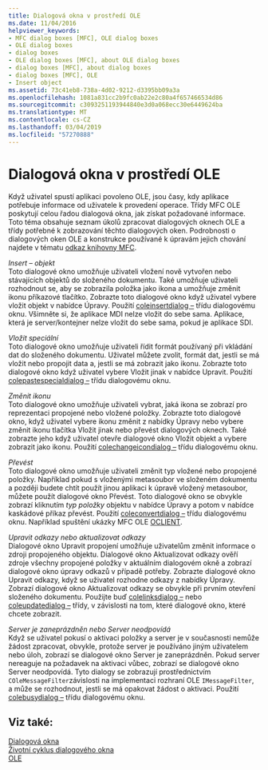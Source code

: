 ```yaml
---
title: Dialogová okna v prostředí OLE
ms.date: 11/04/2016
helpviewer_keywords:
- MFC dialog boxes [MFC], OLE dialog boxes
- OLE dialog boxes
- dialog boxes
- OLE dialog boxes [MFC], about OLE dialog boxes
- dialog boxes [MFC], about dialog boxes
- dialog boxes [MFC], OLE
- Insert object
ms.assetid: 73c41eb8-738a-4d02-9212-d3395bb09a3a
ms.openlocfilehash: 1081a831cc2b9fc0ab22e2c80a4f657466534d86
ms.sourcegitcommit: c3093251193944840e3d0a068ecc30e6449624ba
ms.translationtype: MT
ms.contentlocale: cs-CZ
ms.lasthandoff: 03/04/2019
ms.locfileid: "57270888"
---
```

# <a name="dialog-boxes-in-ole"></a>Dialogová okna v prostředí OLE

Když uživatel spustí aplikaci povoleno OLE, jsou časy, kdy aplikace potřebuje informace od uživatele k provedení operace. Třídy MFC OLE poskytují celou řadou dialogová okna, jak získat požadované informace. Toto téma obsahuje seznam úkolů zpracovat dialogových oknech OLE a třídy potřebné k zobrazování těchto dialogových oken. Podrobnosti o dialogových oken OLE a konstrukce používané k úpravám jejich chování najdete v tématu [odkaz knihovny MFC](../mfc/mfc-desktop-applications.md).

*Insert – objekt*<br/>
Toto dialogové okno umožňuje uživateli vložení nově vytvořen nebo stávajících objektů do složeného dokumentu. Také umožňuje uživateli rozhodnout se, aby se zobrazila položka jako ikona a umožňuje změnit ikonu příkazové tlačítko. Zobrazte toto dialogové okno když uživatel vybere vložit objekt v nabídce Úpravy. Použití [coleinsertdialog –](../mfc/reference/coleinsertdialog-class.md) třídu dialogovému oknu. Všimněte si, že aplikace MDI nelze vložit do sebe sama. Aplikace, která je server/kontejner nelze vložit do sebe sama, pokud je aplikace SDI.

*Vložit speciální*<br/>
Toto dialogové okno umožňuje uživateli řídit formát používaný při vkládání dat do složeného dokumentu. Uživatel můžete zvolit, formát dat, jestli se má vložit nebo propojit data a, jestli se má zobrazit jako ikonu. Zobrazte toto dialogové okno když uživatel vybere Vložit jinak v nabídce Upravit. Použití [colepastespecialdialog –](../mfc/reference/colepastespecialdialog-class.md) třídu dialogovému oknu.

*Změnit ikonu*<br/>
Toto dialogové okno umožňuje uživateli vybrat, jaká ikona se zobrazí pro reprezentaci propojené nebo vložené položky. Zobrazte toto dialogové okno, když uživatel vybere ikonu změnit z nabídky Úpravy nebo vybere změnit ikonu tlačítka Vložit jinak nebo převést dialogových oknech. Také zobrazte jeho když uživatel otevře dialogové okno Vložit objekt a vybere zobrazit jako ikonu. Použití [colechangeicondialog –](../mfc/reference/colechangeicondialog-class.md) třídu dialogovému oknu.

*Převést*<br/>
Toto dialogové okno umožňuje uživateli změnit typ vložené nebo propojené položky. Například pokud s vloženými metasoubor ve složeném dokumentu a později budete chtít použít jinou aplikaci k úpravě vložený metasoubor, můžete použít dialogové okno Převést. Toto dialogové okno se obvykle zobrazí kliknutím *typ položky* objektu v nabídce Úpravy a potom v nabídce kaskádové příkaz převést. Použití [coleconvertdialog –](../mfc/reference/coleconvertdialog-class.md) třídu dialogovému oknu. Například spuštění ukázky MFC OLE [OCLIENT](../visual-cpp-samples.md).

*Upravit odkazy nebo aktualizovat odkazy*<br/>
Dialogové okno Upravit propojení umožňuje uživatelům změnit informace o zdroji propojeného objektu. Dialogové okno Aktualizovat odkazy ověří zdroje všechny propojené položky v aktuálním dialogovém okně a zobrazí dialogové okno úpravy odkazů v případě potřeby. Zobrazte dialogové okno Upravit odkazy, když se uživatel rozhodne odkazy z nabídky Úpravy. Zobrazí dialogové okno Aktualizovat odkazy se obvykle při prvním otevření složeného dokumentu. Použijte buď [colelinksdialog –](../mfc/reference/colelinksdialog-class.md) nebo [coleupdatedialog –](../mfc/reference/coleupdatedialog-class.md) třídy, v závislosti na tom, které dialogové okno, které chcete zobrazit.

*Server je zaneprázdněn nebo Server neodpovídá*<br/>
Když se uživatel pokusí o aktivaci položky a server je v současnosti nemůže žádost zpracovat, obvykle, protože server je používáno jiným uživatelem nebo úloh, zobrazí se dialogové okno Server je zaneprázdněn. Pokud server nereaguje na požadavek na aktivaci vůbec, zobrazí se dialogové okno Server neodpovídá. Tyto dialogy se zobrazují prostřednictvím `COleMessageFilter`závislosti na implementaci rozhraní OLE `IMessageFilter`, a může se rozhodnout, jestli se má opakovat žádost o aktivaci. Použití [colebusydialog –](../mfc/reference/colebusydialog-class.md) třídu dialogovému oknu.

## <a name="see-also"></a>Viz také:

[Dialogová okna](../mfc/dialog-boxes.md)<br/>
[Životní cyklus dialogového okna](../mfc/life-cycle-of-a-dialog-box.md)<br/>
[OLE](../mfc/ole-in-mfc.md)
